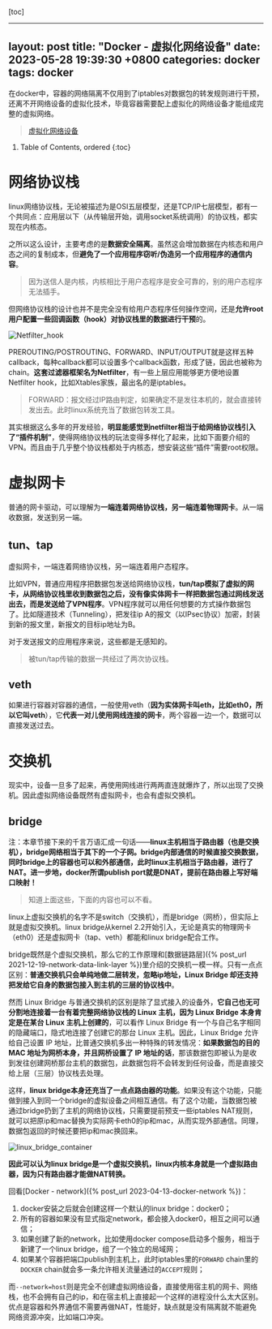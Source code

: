 [toc]

---
layout: post
title: "Docker - 虚拟化网络设备"
date: 2023-05-28 19:39:30 +0800
categories: docker
tags: docker
---

在docker中，容器的网络隔离不仅用到了iptables对数据包的转发规则进行干预，还离不开网络设备的虚拟化技术，毕竟容器需要配上虚拟化的网络设备才能组成完整的虚拟网络。

> [虚拟化网络设备](https://icyfenix.cn/immutable-infrastructure/network/linux-vnet.html#%E8%99%9A%E6%8B%9F%E5%8C%96%E7%BD%91%E7%BB%9C%E8%AE%BE%E5%A4%87)

1. Table of Contents, ordered
{:toc}

# 网络协议栈
linux网络协议栈，无论被描述为是OSI五层模型，还是TCP/IP七层模型，都有一个共同点：应用层以下（从传输层开始，调用socket系统调用）的协议栈，都实现在内核态。

之所以这么设计，主要考虑的是**数据安全隔离**。虽然这会增加数据在内核态和用户态之间的复制成本，但**避免了一个应用程序窃听/伪造另一个应用程序的通信内容**。

> 因为送信人是内核，内核相比于用户态程序是安全可靠的，别的用户态程序无法插手。

但网络协议栈的设计也并不是完全没有给用户态程序任何操作空间，还是**允许root用户配置一些回调函数（hook）对协议栈里的数据进行干预**的。

![Netfilter_hook](/pics/docker/network/Netfilter_hook.png)

PREROUTING/POSTROUTING、FORWARD、INPUT/OUTPUT就是这样五种callback，每种callback都可以设置多个callback函数，形成了链，因此也被称为chain。**这套过滤器框架名为Netfilter**，有一些上层应用能够更方便地设置Netfilter hook，比如Xtables家族，最出名的是iptables。

> FORWARD：报文经过IP路由判定，如果确定不是发往本机的，就会直接转发出去。此时linux系统充当了数据包转发工具。

其实根据这么多年的开发经验，**明显能感觉到netfilter相当于给网络协议栈引入了“插件机制”**，使得网络协议栈的玩法变得多样化了起来，比如下面要介绍的VPN。而且由于几乎整个协议栈都处于内核态，想安装这些“插件”需要root权限。

# 虚拟网卡
普通的网卡驱动，可以理解为**一端连着网络协议栈，另一端连着物理网卡**。从一端收数据，发送到另一端。

## tun、tap
虚拟网卡，一端连着网络协议栈，另一端连着用户态程序。

比如VPN，普通应用程序把数据包发送给网络协议栈，**tun/tap模拟了虚拟的网卡，从网络协议栈里收到数据包之后，没有像实体网卡一样把数据包通过网线发送出去，而是发送给了VPN程序**。VPN程序就可以用任何想要的方式操作数据包了。比如隧道技术（Tunneling），把发往ip A的报文（以IPsec协议）加密，封装到新的报文里，新报文的目标ip地址为B。

对于发送报文的应用程序来说，这些都是无感知的。

> 被tun/tap传输的数据一共经过了两次协议栈。

## veth
如果进行容器对容器的通信，一般使用veth（**因为实体网卡叫eth，比如eth0，所以它叫veth**），它**代表一对儿使用网线连接的网卡**，两个容器一边一个，数据可以直接发送过去。

# 交换机
现实中，设备一旦多了起来，再使用网线进行两两直连就爆炸了，所以出现了交换机。因此虚拟网络设备既然有虚拟网卡，也会有虚拟交换机。

## bridge
注：本章节接下来的千言万语汇成一句话——**linux主机相当于路由器（也是交换机），bridge网络相当于其下的一个子网。bridge内部通信的时候直接交换数据，同时bridge上的容器也可以和外部通信，此时linux主机相当于路由器，进行了NAT。进一步地，docker所谓publish port就是DNAT，提前在路由器上写好端口映射！**

> 知道上面这些，下面的内容也可以不看。

linux上虚拟交换机的名字不是switch（交换机），而是bridge（网桥），但实际上就是虚拟交换机。linux bridge从kernel 2.2开始引入，无论是真实的物理网卡（eth0）还是虚拟网卡（tap、veth）都能和linux bridge配合工作。

bridge既然是个虚拟交换机，那么它的工作原理和[数据链路层]({% post_url 2021-12-19-network-data-link-layer %})里介绍的交换机一模一样。只有一点点区别：**普通交换机只会单纯地做二层转发，忽略ip地址，Linux Bridge 却还支持把发给它自身的数据包接入到主机的三层的协议栈中**。

然而 Linux Bridge 与普通交换机的区别是除了显式接入的设备外，**它自己也无可分割地连接着一台有着完整网络协议栈的 Linux 主机，因为 Linux Bridge 本身肯定是在某台 Linux 主机上创建的**，可以看作 Linux Bridge 有一个与自己名字相同的隐藏端口，隐式地连接了创建它的那台 Linux 主机。因此，Linux Bridge 允许给自己设置 IP 地址，比普通交换机多出一种特殊的转发情况：**如果数据包的目的 MAC 地址为网桥本身，并且网桥设置了 IP 地址的话**，那该数据包即被认为是收到发往创建网桥那台主机的数据包，此数据包将不会转发到任何设备，而是直接交给上层（三层）协议栈去处理。

这样，**linux bridge本身还充当了一点点路由器的功能**。如果没有这个功能，只能做到接入到同一个bridge的虚拟设备之间相互通信。有了这个功能，当数据包被通过bridge扔到了主机的网络协议栈，只需要提前预支一些iptables NAT规则，就可以把原ip和mac替换为实际网卡eth0的ip和mac，从而实现外部通信。同理，数据包返回的时候还要把ip和mac换回来。

![linux_bridge_container](/pics/docker/network/linux_bridge_container.png)

**因此可以认为linux bridge是一个虚拟交换机，linux内核本身就是一个虚拟路由器，因为只有路由器才能做NAT转换。**


回看[Docker - network]({% post_url 2023-04-13-docker-network %})：
1. docker安装之后就会创建这样一个默认的linux bridge：docker0；
2. 所有的容器如果没有显式指定network，都会接入docker0，相互之间可以通信；
3. 如果创建了新的network，比如使用docker compose启动多个服务，相当于新建了一个linux bridge，组了一个独立的局域网；
4. 如果某个容器把端口publish到主机上，此时iptables里的`FORWARD` chain里的`DOCKER` chain就会多一条允许相关流量通过的`ACCEPT`规则；

而`--network=host`则是完全不创建虚拟网络设备，直接使用宿主机的网卡、网络栈，也不会拥有自己的ip，和在宿主机上直接起一个这样的进程没什么太大区别。优点是容器和外界通信不需要再做NAT，性能好，缺点就是没有隔离就不能避免网络资源冲突，比如端口冲突。

